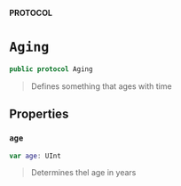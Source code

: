 **PROTOCOL**

# `Aging`

```swift
public protocol Aging
```

> Defines something that ages with time

## Properties
### `age`

```swift
var age: UInt
```

> Determines thel age in years
